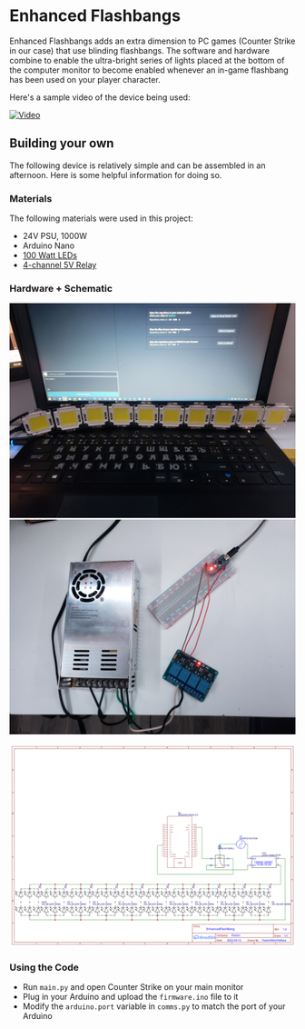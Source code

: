 # Enhanced Flashbangs

Enhanced Flashbangs adds an extra dimension to PC games (Counter Strike in our case) that use blinding flashbangs. The software and hardware combine
to enable the ultra-bright series of lights placed at the bottom of the computer monitor to become enabled whenever an 
in-game flashbang has been used on your player character.

Here's a sample video of the device being used:

[![Video](https://img.youtube.com/vi/J_J6DgB_2rw/0.jpg)](https://youtu.be/J_J6DgB_2rw)


## Building your own

The following device is relatively simple and can be assembled in an afternoon. Here is some helpful information for doing so.

### Materials

The following materials were used in this project:

- 24V PSU, 1000W
- Arduino Nano
- [100 Watt LEDs](https://www.aliexpress.com/item/32980694428.html?spm=a2g0o.order_list.0.0.21ef1802r6l3Vy)
- [4-channel 5V Relay](https://www.aliexpress.com/item/32274260444.html?spm=a2g0o.order_list.0.0.21ef7385fMxzqL)


### Hardware + Schematic

![LEDs](media/leds_photo.jpg)
![Electronics](media/electronics_photo.jpg)

![Schematic](media/schematic.svg)

### Using the Code

* Run `main.py` and open Counter Strike on your main monitor
* Plug in your Arduino and upload the `firmware.ino` file to it
* Modify the `arduino.port` variable in `comms.py` to match the port of your Arduino

